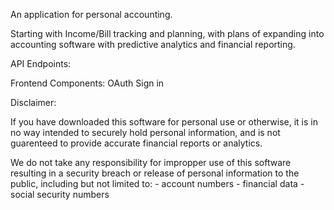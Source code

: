 An application for personal accounting.

Starting with Income/Bill tracking and planning, with plans of expanding into accounting software with predictive analytics and financial reporting.

API Endpoints:


Frontend Components:
    OAuth Sign in
    



Disclaimer:

If you have downloaded this software for personal use or otherwise, it is in no way intended to securely hold personal information, and is not guarenteed to provide accurate financial reports or analytics.

We do not take any responsibility for impropper use of this software resulting in a security breach or release of personal information to the public, including but not limited to:
        - account numbers
        - financial data
        - social security numbers